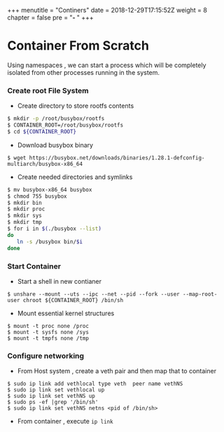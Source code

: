 +++
menutitle = "Continers"
date = 2018-12-29T17:15:52Z
weight = 8
chapter = false
pre = "<b>- </b>"
+++

# Container From Scratch

Using namespaces , we can start a process which will be completely isolated from other processes running in the system.

### Create root File System

* Create directory to store rootfs contents
```bash
$ mkdir -p /root/busybox/rootfs
$ CONTAINER_ROOT=/root/busybox/rootfs
$ cd ${CONTAINER_ROOT}
```

* Download busybox binary
```shell
$ wget https://busybox.net/downloads/binaries/1.28.1-defconfig-multiarch/busybox-x86_64
```

* Create needed directories and symlinks
```bash
$ mv busybox-x86_64 busybox
$ chmod 755 busybox
$ mkdir bin
$ mkdir proc
$ mkdir sys
$ mkdir tmp
$ for i in $(./busybox --list)
do
   ln -s /busybox bin/$i
done
```

### Start Container

* Start a shell in new contianer
```shell
$ unshare --mount --uts --ipc --net --pid --fork --user --map-root-user chroot ${CONTAINER_ROOT} /bin/sh
```

* Mount essential kernel structures
```shell
$ mount -t proc none /proc
$ mount -t sysfs none /sys
$ mount -t tmpfs none /tmp
```

### Configure networking

* From Host system , create a veth pair and then map that to container
```shell
$ sudo ip link add vethlocal type veth  peer name vethNS
$ sudo ip link set vethlocal up
$ sudo ip link set vethNS up
$ sudo ps -ef |grep '/bin/sh'
$ sudo ip link set vethNS netns <pid of /bin/sh>
```

* From container , execute `ip link`
